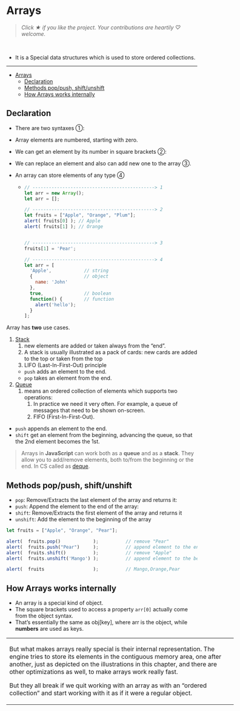 # Arrays

> *Click &#9733; if you like the project. Your contributions are heartily ♡ welcome.*

<br/>

- It is a Special data structures which is used to store ordered collections.

---

- [Arrays](#arrays)
  - [Declaration](#declaration)
  - [Methods pop/push, shift/unshift](#methods-poppush-shiftunshift)
  - [How Arrays works internally](#how-arrays-works-internally)


## Declaration

- There are two syntaxes &#10112;:
- Array elements are numbered, starting with zero.
- We can get an element by its number in square brackets &#10113;:
- We can replace an element and also can add new one to the array &#10114;.
- An array can store elements of any type &#10115;


    - ```js
      // ---------------------------------------------> 1
      let arr = new Array();
      let arr = [];

      // ---------------------------------------------> 2
      let fruits = ["Apple", "Orange", "Plum"];
      alert( fruits[0] ); // Apple
      alert( fruits[1] ); // Orange

      
      // ---------------------------------------------> 3
      fruits[1] = 'Pear';

      // ---------------------------------------------> 4
      let arr = [
        'Apple',            // string
        {                   // object
          name: 'John'
        },
        true,               // boolean
        function() {        // function
          alert('hello');
        }
      ];

      ```

Array has **two**  use cases.
1. [Stack](https://en.wikipedia.org/wiki/Stack_(abstract_data_type))
	1. new elements are added or taken always from the “end”.
	2. A stack is usually illustrated as a pack of cards: new cards are added to the top or taken from the top
	3. LIFO (Last-In-First-Out) principle
	- `push` adds an element to the end.
	- `pop` takes an element from the end.
1. [Queue](https://en.wikipedia.org/wiki/Queue_(abstract_data_type))
	1. means an ordered collection of elements which supports two operations:
		1. In practice we need it very often. For example, a queue of messages that need to be shown on-screen.
		2. FIFO (First-In-First-Out).
- `push` appends an element to the end.
- `shift` get an element from the beginning, advancing the queue, so that the 2nd element becomes the 1st.
> Arrays in **JavaScript** can work both as a **queue** and as a **stack**. They allow you to add/remove elements, both to/from the beginning or the end. In CS called as [deque](https://en.wikipedia.org/wiki/Double-ended_queue).

## Methods pop/push, shift/unshift

- `pop`: Remove/Extracts the last element of the array and returns it:
- `push`: Append the element to the end of the array:
- `shift`: Remove/Extracts the first element of the array and returns it
- `unshift`: Add the element to the beginning of the array

```js
let fruits = ["Apple", "Orange", "Pear"];

alert(  fruits.pop()            );          // remove "Pear"                    alert -----> "Pear"
alert(  fruits.push("Pear")     );          // append element to the end        alert -----> "3"
alert(  fruits.shift()          );          // remove "Apple"                   alert -----> "Apple"
alert(  fruits.unshift('Mango') );          // append element to the beginning  alert -----> "3" 

alert(  fruits                  );          // Mango,Orange,Pear
```


## How Arrays works internally

- An array is a special kind of object.
- The square brackets used to access a property `arr[0]` actually come from the object syntax.
- That’s essentially the same as obj[key], where arr is the object, while **numbers** are used as keys.


<table style="width: 600px;" align="center">
<tr>
<td>


But what makes arrays really special is their internal representation. The engine tries to store its elements in the contiguous memory area, one after another, just as depicted on the illustrations in this chapter, and there are other optimizations as well, to make arrays work really fast.

But they all break if we quit working with an array as with an “ordered collection” and start working with it as if it were a regular object.


</td>
</tr>
</table>